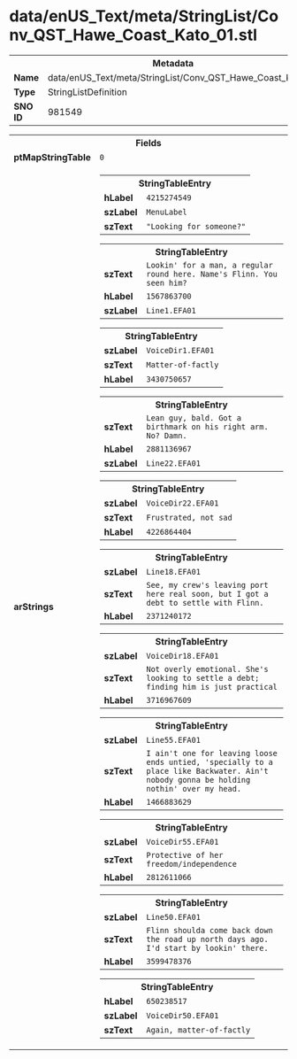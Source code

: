 <h1>data/enUS_Text/meta/StringList/Conv_QST_Hawe_Coast_Kato_01.stl</h1><table><tr><th colspan="100%">Metadata</th></tr><tr><td><b>Name</b></td><td>data/enUS_Text/meta/StringList/Conv_QST_Hawe_Coast_Kato_01.stl</td></tr><tr><td><b>Type</b></td><td>StringListDefinition</td></tr><tr><td><b>SNO ID</b></td><td>981549</td></tr></table>

<table><tr><th colspan="100%">Fields</th></tr><tr><td><b>ptMapStringTable</b></td><td><code>0</code></td></tr><tr><td><b>arStrings</b></td><td><table><tr><th colspan="100%">StringTableEntry</th></tr><tr><td><b>hLabel</b></td><td><code>4215274549</code></td></tr><tr><td><b>szLabel</b></td><td><code>MenuLabel</code></td></tr><tr><td><b>szText</b></td><td><code>"Looking for someone?"</code></td></tr></table>


<table><tr><th colspan="100%">StringTableEntry</th></tr><tr><td><b>szText</b></td><td><code>Lookin' for a man, a regular round here. Name's Flinn. You seen him?</code></td></tr><tr><td><b>hLabel</b></td><td><code>1567863700</code></td></tr><tr><td><b>szLabel</b></td><td><code>Line1.EFA01</code></td></tr></table>


<table><tr><th colspan="100%">StringTableEntry</th></tr><tr><td><b>szLabel</b></td><td><code>VoiceDir1.EFA01</code></td></tr><tr><td><b>szText</b></td><td><code>Matter-of-factly</code></td></tr><tr><td><b>hLabel</b></td><td><code>3430750657</code></td></tr></table>


<table><tr><th colspan="100%">StringTableEntry</th></tr><tr><td><b>szText</b></td><td><code>Lean guy, bald. Got a birthmark on his right arm. No? Damn.</code></td></tr><tr><td><b>hLabel</b></td><td><code>2881136967</code></td></tr><tr><td><b>szLabel</b></td><td><code>Line22.EFA01</code></td></tr></table>


<table><tr><th colspan="100%">StringTableEntry</th></tr><tr><td><b>szLabel</b></td><td><code>VoiceDir22.EFA01</code></td></tr><tr><td><b>szText</b></td><td><code>Frustrated, not sad</code></td></tr><tr><td><b>hLabel</b></td><td><code>4226864404</code></td></tr></table>


<table><tr><th colspan="100%">StringTableEntry</th></tr><tr><td><b>szLabel</b></td><td><code>Line18.EFA01</code></td></tr><tr><td><b>szText</b></td><td><code>See, my crew's leaving port here real soon, but I got a debt to settle with Flinn.</code></td></tr><tr><td><b>hLabel</b></td><td><code>2371240172</code></td></tr></table>


<table><tr><th colspan="100%">StringTableEntry</th></tr><tr><td><b>szLabel</b></td><td><code>VoiceDir18.EFA01</code></td></tr><tr><td><b>szText</b></td><td><code>Not overly emotional. She's looking to settle a debt; finding him is just practical</code></td></tr><tr><td><b>hLabel</b></td><td><code>3716967609</code></td></tr></table>


<table><tr><th colspan="100%">StringTableEntry</th></tr><tr><td><b>szLabel</b></td><td><code>Line55.EFA01</code></td></tr><tr><td><b>szText</b></td><td><code>I ain't one for leaving loose ends untied, 'specially to a place like Backwater. Ain't nobody gonna be holding nothin' over my head.</code></td></tr><tr><td><b>hLabel</b></td><td><code>1466883629</code></td></tr></table>


<table><tr><th colspan="100%">StringTableEntry</th></tr><tr><td><b>szLabel</b></td><td><code>VoiceDir55.EFA01</code></td></tr><tr><td><b>szText</b></td><td><code>Protective of her freedom/independence</code></td></tr><tr><td><b>hLabel</b></td><td><code>2812611066</code></td></tr></table>


<table><tr><th colspan="100%">StringTableEntry</th></tr><tr><td><b>szLabel</b></td><td><code>Line50.EFA01</code></td></tr><tr><td><b>szText</b></td><td><code>Flinn shoulda come back down the road up north days ago. I'd start by lookin' there.</code></td></tr><tr><td><b>hLabel</b></td><td><code>3599478376</code></td></tr></table>


<table><tr><th colspan="100%">StringTableEntry</th></tr><tr><td><b>hLabel</b></td><td><code>650238517</code></td></tr><tr><td><b>szLabel</b></td><td><code>VoiceDir50.EFA01</code></td></tr><tr><td><b>szText</b></td><td><code>Again, matter-of-factly</code></td></tr></table>


</td></tr></table>

